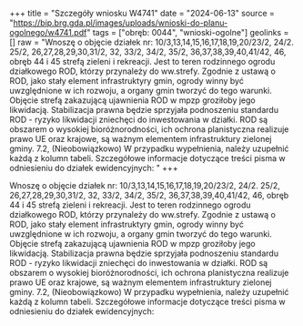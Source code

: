 +++
title = "Szczegóły wniosku W4741"
date = "2024-06-13"
source = "https://bip.brg.gda.pl/images/uploads/wnioski-do-planu-ogolnego/w4741.pdf"
tags = ["obręb: 0044", "wnioski-ogolne"]
geolinks = []
raw = "Wnoszę o objęcie działek nr: 10/3,13,14,15,16,17,18,19,20/23/2, 24/2. 25/2, 26,27,28,29,30,31/2, 32, 33/2, 34/2, 35/2, 36,37,38,39,40,41/42, 46, obręb 44 i 45 strefą zieleni i rekreacji. Jest to teren rodzinnego ogrodu działkowego ROD, którzy przynależy do ww.strefy. Zgodnie z ustawą o ROD, jako stały element infrastruktyry gmin, ogrody winny być uwzględnione w ich rozwoju, a organy gmin tworzyć do tego warunki. Objęcie strefą zakazującą ujawnienia ROD w mpzp groziłoby jego likwidacją. Stabilizacja prawna będzie sprzyjała podnoszeniu standardu ROD - ryzyko likwidacji zniechęci do inwestowania w działki. ROD są obszarem o wysokiej bioróżnorodności, ich ochrona planistyczna realizuje prawo UE oraz krajowe, są ważnym elementem infrastruktury zielonej gminy. 7.2, (Nieobowiązkowo) W przypadku wypełnienia, należy uzupełnić każdą z kolumn tabeli. Szczegółowe informacje dotyczące treści pisma w odniesieniu do działek ewidencyjnych: "
+++

Wnoszę o objęcie działek nr: 10/3,13,14,15,16,17,18,19,20/23/2, 24/2. 25/2,
26,27,28,29,30,31/2, 32, 33/2, 34/2, 35/2, 36,37,38,39,40,41/42, 46, obręb 44 i 45 strefą zieleni
i rekreacji. Jest to teren rodzinnego ogrodu działkowego ROD, którzy przynależy do ww.strefy.
Zgodnie z ustawą o ROD, jako stały element infrastruktyry gmin, ogrody winny być
uwzględnione w ich rozwoju, a organy gmin tworzyć do tego warunki. Objęcie strefą zakazującą
ujawnienia ROD w mpzp groziłoby jego likwidacją. Stabilizacja prawna będzie sprzyjała
podnoszeniu standardu ROD - ryzyko likwidacji zniechęci do inwestowania w działki. ROD są
obszarem o wysokiej bioróżnorodności, ich ochrona planistyczna realizuje prawo UE oraz
krajowe, są ważnym elementem infrastruktury zielonej gminy.
7.2, (Nieobowiązkowo) W przypadku wypełnienia, należy uzupełnić każdą z kolumn tabeli.
Szczegółowe informacje dotyczące treści pisma w odniesieniu do działek ewidencyjnych:



